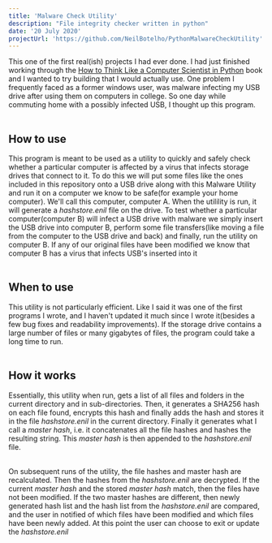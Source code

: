```yaml
---
title: 'Malware Check Utility'
description: "File integrity checker written in python"
date: '20 July 2020'
projectUrl: 'https://github.com/NeilBotelho/PythonMalwareCheckUtility'
---
```


This one of the first real(ish) projects I had ever done. I had just finished working through the [How to Think Like a Computer Scientist in Python](https://runestone.academy/runestone/books/published/thinkcspy/index.html) book and I wanted to try building that I would actually use. One problem I frequently faced as a former windows user, was malware infecting my USB drive after using them on computers in college. So one day while commuting home with a possibly infected USB, I thought up this program.    
<br/>

## How to use   

This program is meant to be used as a utility to quickly and safely check whether a particular computer is affected by a virus that infects storage drives that connect to it. To do this we will put some files like the ones included in this repository onto a USB drive along with this Malware Utility and run it on a computer we know to be safe(for example your home computer). We'll call this computer, computer A. When the utilility is run, it will generate a _hashstore.enil_ file on the drive. To test whether a particular computer(computer B) will infect a USB drive with malware we simply insert the USB drive into computer B, perform some file transfers(like moving a file from the computer to the USB drive and back) and finally, run the utility on computer B. If any of our original files have been modified we know that computer B has a virus that infects USB's inserted into it  
<br/>

## When to use

This utility is not particularly efficient. Like I said it was one of the first programs I wrote, and I haven't updated it much since I wrote it(besides a few bug fixes and readability improvements). If the storage drive contains a large number of files or many gigabytes of files, the program could take a long time to run.  
<br/>

## How it works

Essentially, this utility when run, gets a list of all files and folders in the current directory and in sub-directories. Then, it generates a SHA256 hash on each file found, encrypts this hash and finally adds the hash and stores it in the file _hashstore.enil_ in the current directory. Finally it generates what I call a _master hash_, i.e. it concatenates all the file hashes and hashes the resulting string. This _master hash_ is then appended to the _hashstore.enil_ file.  
<br/>

On subsequent runs of the utility, the file hashes and master hash are recalculated. Then the hashes from the _hashstore.enil_ are decrypted. If the current _master hash_ and the stored _master hash_ match, then the files have not been modified. If the two master hashes are different, then newly generated hash list and the hash list from the _hashstore.enil_ are compared, and the user in notified of which files have been modified and which files have been newly added. At this point the user can choose to exit or update the _hashstore.enil_   
<br/>



